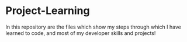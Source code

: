 # Project-Learning
In this repository are the files which show my steps through which I have learned to code, and most of my developer skills and projects!
